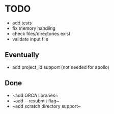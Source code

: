 TODO
====

- add tests
- fix memory handling
- check files/directories exist
- validate input file


Eventually
----------

- add project_id support (not needed for apollo)


Done
----

- ~add ORCA libraries~
- ~add --resubmit flag~
- ~add scratch directory support~
